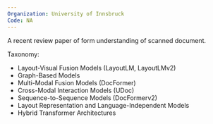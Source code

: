 ```yaml
---
Organization: University of Innsbruck
Code: NA
---
```


A recent review paper of form understanding of scanned document.

Taxonomy:

- Layout-Visual Fusion Models (LayoutLM, LayoutLMv2)
- Graph-Based Models
- Multi-Modal Fusion Models (DocFormer)
- Cross-Modal Interaction Models (UDoc)
- Sequence-to-Sequence Models (DocFormerv2)
- Layout Representation and Language-Independent Models
- Hybrid Transformer Architectures
